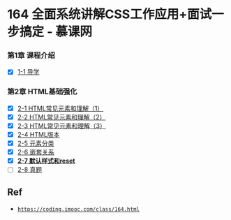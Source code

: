 # 164 全面系统讲解CSS工作应用+面试一步搞定 - 慕课网


### 第1章 课程介绍

* [x] [1-1 导学](./ch01-01)


### 第2章 HTML基础强化

* [x] [2-1 HTML常见元素和理解（1）](./ch02-01)
* [x] [2-2 HTML常见元素和理解（2）](./ch02-02)
* [x] [2-3 HTML常见元素和理解（3）](./ch02-03)
* [x] [2-4 HTML版本](./ch02-04)
* [x] [2-5 元素分类](./ch02-05)
* [x] [2-6 嵌套关系](./ch02-06)
* [x] [**2-7 默认样式和reset**](./ch02-07)
* [ ] [2-8 真题 ](./ch02-08)

## Ref

* [`https://coding.imooc.com/class/164.html`](https://coding.imooc.com/class/164.html)